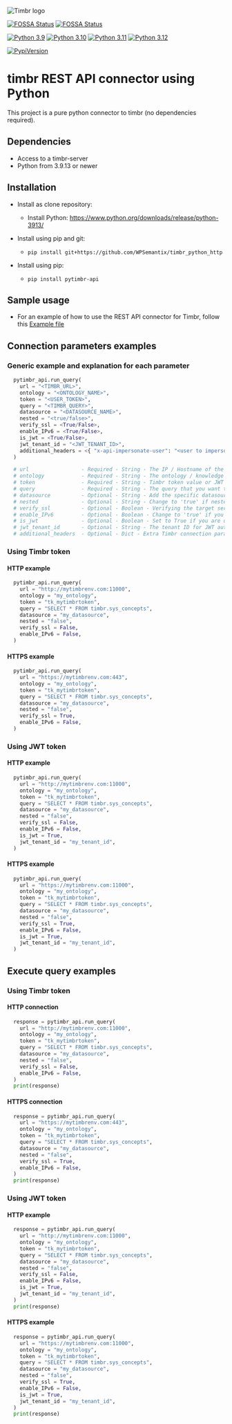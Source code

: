 ![Timbr logo](https://timbr.ai/wp-content/uploads/2025/01/logotimbrai230125.png)

[![FOSSA Status](https://app.fossa.com/api/projects/custom%2B50508%2Fgithub.com%2FWPSemantix%2Ftimbr_python_http.svg?type=shield&issueType=license)](https://app.fossa.com/projects/custom%2B50508%2Fgithub.com%2FWPSemantix%2Ftimbr_python_http?ref=badge_shield&issueType=license)
[![FOSSA Status](https://app.fossa.com/api/projects/custom%2B50508%2Fgithub.com%2FWPSemantix%2Ftimbr_python_http.svg?type=shield&issueType=security)](https://app.fossa.com/projects/custom%2B50508%2Fgithub.com%2FWPSemantix%2Ftimbr_python_http?ref=badge_shield&issueType=security)

[![Python 3.9](https://img.shields.io/badge/python-3.9-blue)](https://www.python.org/downloads/release/python-3921/)
[![Python 3.10](https://img.shields.io/badge/python-3.10-blue.svg)](https://www.python.org/downloads/release/python-31017/)
[![Python 3.11](https://img.shields.io/badge/python-3.11-blue.svg)](https://www.python.org/downloads/release/python-31112/)
[![Python 3.12](https://img.shields.io/badge/python-3.12-blue.svg)](https://www.python.org/downloads/release/python-3129/)

[![PypiVersion](https://img.shields.io/pypi/v/pytimbr-api.svg)](https://badge.fury.io/py/pytimbr-api)

# timbr REST API connector using Python
This project is a pure python connector to timbr (no dependencies required).

## Dependencies
- Access to a timbr-server
- Python from 3.9.13 or newer

## Installation
- Install as clone repository:
  - Install Python: https://www.python.org/downloads/release/python-3913/

- Install using pip and git:
  - `pip install git+https://github.com/WPSemantix/timbr_python_http`

- Install using pip:
  - `pip install pytimbr-api`

## Sample usage
- For an example of how to use the REST API connector for Timbr, follow this [Example file](examples/example.py)

## Connection parameters examples

### Generic example and explanation for each parameter
```python
  pytimbr_api.run_query(
    url = "<TIMBR_URL>",
    ontology = "<ONTOLOGY_NAME>",
    token = "<USER_TOKEN>",
    query = "<TIMBR_QUERY>",
    datasource = "<DATASOURCE_NAME>",
    nested = "<true/false>",
    verify_ssl = <True/False>,
    enable_IPv6 = <True/False>,
    is_jwt = <True/False>,
    jwt_tenant_id = "<JWT_TENANT_ID>",
    additional_headers = <{ "x-api-impersonate-user": "<user to impersonate>" }>,
  )

  # url                 - Required - String - The IP / Hostname of the Timbr platform.
  # ontology            - Required - String - The ontology / knowledge graph to connect to.
  # token               - Required - String - Timbr token value or JWT token value. Note: If you are using JWT token, you need to set the is_jwt parameter to True.
  # query               - Required - String - The query that you want to execute.
  # datasource          - Optional - String - Add the specific datasource name that you want to query from, the default value is the current active datasource of your ontology.
  # nested              - Optional - String - Change to 'true' if nested flag needs to be enabled. make sure this flag contains string value not bool value.
  # verify_ssl          - Optional - Boolean - Verifying the target server's SSL Certificate, use False to disable this process.
  # enable_IPv6         - Optional - Boolean - Change to 'true' if you are using IPv6 connection.
  # is_jwt              - Optional - Boolean - Set to True if you are using JWT token, otherwise set to False.
  # jwt_tenant_id       - Optional - String - The tenant ID for JWT authentication
  # additional_headers  - Optional - Dict - Extra Timbr connection parameters sent with every request (e.g., 'x-api-impersonate-user').
```

### Using Timbr token

#### HTTP example
```python
  pytimbr_api.run_query(
    url = "http://mytimbrenv.com:11000",
    ontology = "my_ontology",
    token = "tk_mytimbrtoken",
    query = "SELECT * FROM timbr.sys_concepts",
    datasource = "my_datasource",
    nested = "false",
    verify_ssl = False,
    enable_IPv6 = False,
  )
```

#### HTTPS example
```python
  pytimbr_api.run_query(
    url = "https://mytimbrenv.com:443",
    ontology = "my_ontology",
    token = "tk_mytimbrtoken",
    query = "SELECT * FROM timbr.sys_concepts",
    datasource = "my_datasource",
    nested = "false",
    verify_ssl = True,
    enable_IPv6 = False,
  )
```

### Using JWT token

#### HTTP example
```python
  pytimbr_api.run_query(
    url = "http://mytimbrenv.com:11000",
    ontology = "my_ontology",
    token = "tk_mytimbrtoken",
    query = "SELECT * FROM timbr.sys_concepts",
    datasource = "my_datasource",
    nested = "false",
    verify_ssl = False,
    enable_IPv6 = False,
    is_jwt = True,
    jwt_tenant_id = "my_tenant_id",
  )
```

#### HTTPS example
```python
  pytimbr_api.run_query(
    url = "https://mytimbrenv.com:11000",
    ontology = "my_ontology",
    token = "tk_mytimbrtoken",
    query = "SELECT * FROM timbr.sys_concepts",
    datasource = "my_datasource",
    nested = "false",
    verify_ssl = True,
    enable_IPv6 = False,
    is_jwt = True,
    jwt_tenant_id = "my_tenant_id",
  )
```

## Execute query examples

### Using Timbr token

#### HTTP connection
```python
  response = pytimbr_api.run_query(
    url = "http://mytimbrenv.com:11000",
    ontology = "my_ontology",
    token = "tk_mytimbrtoken",
    query = "SELECT * FROM timbr.sys_concepts",
    datasource = "my_datasource",
    nested = "false",
    verify_ssl = False,
    enable_IPv6 = False,
  )
  print(response)
```

#### HTTPS connection
```python
  response = pytimbr_api.run_query(
    url = "https://mytimbrenv.com:443",
    ontology = "my_ontology",
    token = "tk_mytimbrtoken",
    query = "SELECT * FROM timbr.sys_concepts",
    datasource = "my_datasource",
    nested = "false",
    verify_ssl = True,
    enable_IPv6 = False,
  )
  print(response)
```

### Using JWT token

#### HTTP example
```python
  response = pytimbr_api.run_query(
    url = "http://mytimbrenv.com:11000",
    ontology = "my_ontology",
    token = "tk_mytimbrtoken",
    query = "SELECT * FROM timbr.sys_concepts",
    datasource = "my_datasource",
    nested = "false",
    verify_ssl = False,
    enable_IPv6 = False,
    is_jwt = True,
    jwt_tenant_id = "my_tenant_id",
  )
  print(response)
```

#### HTTPS example
```python
  response = pytimbr_api.run_query(
    url = "https://mytimbrenv.com:11000",
    ontology = "my_ontology",
    token = "tk_mytimbrtoken",
    query = "SELECT * FROM timbr.sys_concepts",
    datasource = "my_datasource",
    nested = "false",
    verify_ssl = True,
    enable_IPv6 = False,
    is_jwt = True,
    jwt_tenant_id = "my_tenant_id",
  )
  print(response)
```
